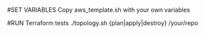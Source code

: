 #SET VARIABLES
Copy aws_template.sh with your own variables

#RUN Terraform tests
./topology.sh {plan|apply|destroy} /your/repo
